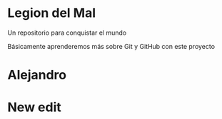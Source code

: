 # Legion del Mal
Un repositorio para conquistar el mundo

Básicamente aprenderemos más sobre Git y GitHub con este proyecto


# Alejandro
# New edit